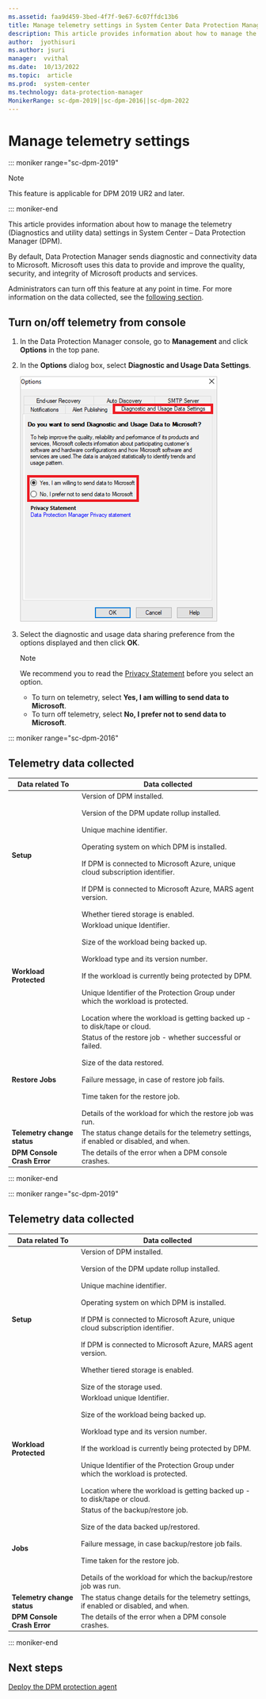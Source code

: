 ```yaml
---
ms.assetid: faa9d459-3bed-4f7f-9e67-6c07ffdc13b6
title: Manage telemetry settings in System Center Data Protection Manager
description: This article provides information about how to manage the telemetry settings in System Center DPM
author:  jyothisuri
ms.author: jsuri
manager:  vvithal
ms.date:  10/13/2022
ms.topic:  article
ms.prod:  system-center
ms.technology: data-protection-manager
MonikerRange: sc-dpm-2019||sc-dpm-2016||sc-dpm-2022
---
```


# Manage telemetry settings

::: moniker range="sc-dpm-2019"

> [!NOTE]
> This feature is applicable for DPM 2019 UR2 and later.

::: moniker-end

This article provides information about how to manage the telemetry (Diagnostics and utility data) settings in System Center – Data Protection Manager (DPM).

By default, Data Protection Manager sends diagnostic and connectivity data to Microsoft. Microsoft uses this data to provide and improve the quality, security, and integrity of Microsoft products and services.

Administrators can turn off this feature at any point in time. For more information on the data collected, see the [following section](#telemetry-data-collected).

## Turn on/off telemetry from console

1. In the Data Protection Manager console, go to **Management** and click **Options** in the top pane.
2. In the **Options** dialog box, select **Diagnostic and Usage Data Settings**.

    ![Screenshot showing console telemetry options.](./media/telemetry/telemetry-options.png)

3. Select the diagnostic and usage data sharing preference from the options displayed and then click **OK**.

    > [!NOTE]
    > We recommend you to read the [Privacy Statement](https://privacy.microsoft.com/privacystatement) before you select an option.
    > - To turn on telemetry, select **Yes, I am willing to send data to Microsoft**.
    > - To turn off telemetry, select **No, I prefer not to send data to Microsoft**.


::: moniker range="sc-dpm-2016"

## Telemetry data collected

| **Data related To** | **Data collected** |
| --- | --- |
| **Setup** | Version of DPM installed. <br /><br />Version of the DPM update rollup installed. <br /><br /> Unique machine identifier. <br /><br /> Operating system on which DPM is installed. <br /><br /> If DPM is connected to Microsoft Azure, unique cloud subscription identifier.<br /><br /> If DPM is connected to Microsoft Azure, MARS agent version.<br /><br /> Whether tiered storage is enabled. |
| **Workload Protected** | Workload unique Identifier. <br /><br />Size of the workload being backed up. <br /><br />Workload type and its version number. <br /><br />If the workload is currently being protected by DPM. <br /><br />Unique Identifier of the Protection Group under which the workload is protected.<br /><br /> Location where the workload is getting backed up - to disk/tape or cloud.|
| **Restore Jobs** | Status of the restore job - whether successful or failed. <br /><br />Size of the data restored. <br /><br />Failure message, in case of restore job fails.<br /><br />Time taken for the restore job.<br /><br />Details of the workload for which the restore job was run. |
| **Telemetry change status** | The status change details for the telemetry settings, if enabled or disabled, and when. |
| **DPM Console Crash Error** | The details of the error when a DPM console crashes.|

::: moniker-end

::: moniker range="sc-dpm-2019"

## Telemetry data collected

| **Data related To** | **Data collected** |
| --- | --- |
| **Setup** | Version of DPM installed. <br /><br />Version of the DPM update rollup installed. <br /><br /> Unique machine identifier. <br /><br /> Operating system on which DPM is installed. <br /><br /> If DPM is connected to Microsoft Azure, unique cloud subscription identifier.<br /><br /> If DPM is connected to Microsoft Azure, MARS agent version.<br /><br /> Whether tiered storage is enabled. <br /><br /> Size of the storage used. |
| **Workload Protected** | Workload unique Identifier. <br /><br />Size of the workload being backed up. <br /><br />Workload type and its version number. <br /><br />If the workload is currently being protected by DPM. <br /><br />Unique Identifier of the Protection Group under which the workload is protected.<br /><br /> Location where the workload is getting backed up - to disk/tape or cloud.|
| **Jobs** | Status of the backup/restore job. <br /><br /> Size of the data backed up/restored. <br /><br />Failure message, in case backup/restore job fails.<br /><br /> Time taken for the restore job.<br /><br />Details of the workload for which the backup/restore job was run. |
| **Telemetry change status** | The status change details for the telemetry settings, if enabled or disabled, and when. |
| **DPM Console Crash Error** | The details of the error when a DPM console crashes.|

::: moniker-end

## Next steps

[Deploy the DPM protection agent](deploy-dpm-protection-agent.md)
